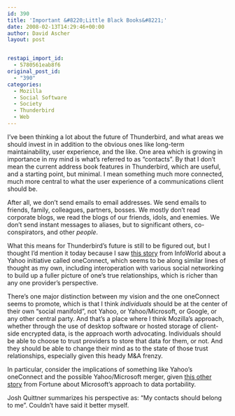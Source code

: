 ```yaml
---
id: 390
title: 'Important &#8220;Little Black Books&#8221;'
date: 2008-02-13T14:29:46+00:00
author: David Ascher
layout: post


restapi_import_id:
  - 5780561eab8f6
original_post_id:
  - "390"
categories:
  - Mozilla
  - Social Software
  - Society
  - Thunderbird
  - Web
---
```

I&#8217;ve been thinking a lot about the future of Thunderbird, and what areas we should invest in in addition to the obvious ones like long-term maintainability, user experience, and the like. One area which is growing in importance in my mind is what&#8217;s referred to as &#8220;contacts&#8221;. By that I don&#8217;t mean the current address book features in Thunderbird, which are useful, and a starting point, but minimal. I mean something much more connected, much more central to what the user experience of a communications client should be.

After all, we don&#8217;t send emails to email addresses. We send emails to friends, family, colleagues, partners, bosses. We mostly don&#8217;t read corporate blogs, we read the blogs of our friends, idols, and enemies. We don&#8217;t send instant messages to aliases, but to significant others, co-conspirators, and other _people_.

What this means for Thunderbird&#8217;s future is still to be figured out, but I thought I&#8217;d mention it today because I saw [this story](http://news.yahoo.com/s/infoworld/20080212/tc_infoworld/95265) from InfoWorld about a Yahoo initiative called oneConnect, which seems to be along similar lines of thought as my own, including interoperation with various social networking to build up a fuller picture of one&#8217;s true relationships, which is richer than any one provider&#8217;s perspective.

There&#8217;s one major distinction between my vision and the one oneConnect seems to promote, which is that I think _individuals_ should be at the center of their own &#8220;social manifold&#8221;, not Yahoo, or Yahoo/Microsoft, or Google, or any other central party. And that&#8217;s a place where I think Mozilla&#8217;s approach, whether through the use of desktop software or hosted storage of client-side encrypted data, is the approach worth advocating. Individuals should be able to choose to trust providers to store that data for them, or not. And they should be able to change their mind as to the state of those trust relationships, especially given this heady M&A frenzy.

In particular, consider the implications of something like Yahoo&#8217;s oneConnect and the possible Yahoo/Microsoft merger, given [this other story](http://money.cnn.com/2008/02/11/technology/quittner_address.fortune/) from Fortune about Microsoft&#8217;s approach to data portability.

Josh Quittner summarizes his perspective as: &#8220;My contacts should belong to me&#8221;. Couldn&#8217;t have said it better myself.